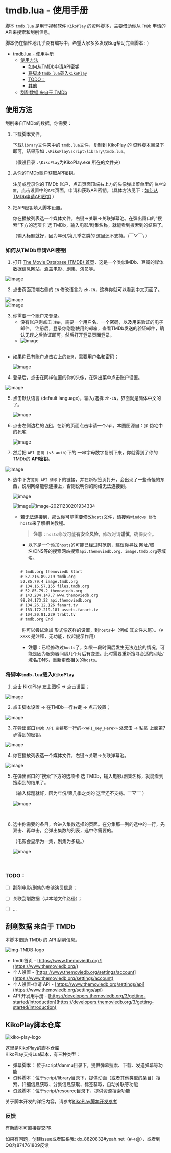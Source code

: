 #  tmdb.lua - 使用手册

脚本 `tmdb.lua` 是用于视频软件 `KikoPlay` 的资料脚本，主要借助你从 `TMDb` 申请的API来搜索和刮削信息。

脚本~~仍在惰性地几乎~~没有编写中，希望大家多多发现Bug帮助完善脚本 : )



- [tmdb.lua - 使用手册](#tmdblua---使用手册)
  - [使用方法](#使用方法)
    - [如何从TMDb申请API密钥](#如何从tmdb申请api密钥)
    - [将脚本`tmdb.lua`载入`KikoPlay`](#将脚本tmdblua载入kikoplay)
    - [TODO：](#todo)
    - [其他](#其他)
  - [刮削数据 来自于  TMDb](#刮削数据-来自于--tmdb)



## 使用方法

刮削来自TMDb的数据，你需要：

1. 下载脚本文件。

   下载`library`文件夹中的 `tmdb.lua`文件，复制到 KikoPlay 的 资料脚本目录下即可，结果形如 `.\KikoPlay\script\library\tmdb.lua`。

   （假设目录 `.\KikoPlay`为KikoPlay.exe 所在的文件夹）

2. 从你的TMDb账户获取API密钥。

   注册或登录你的 TMDb 账户，点击页面顶端右上方的头像弹出菜单里的 `账户设置`，点击设置中的`API`页面，申请和获取API密钥。（具体方法见下：[如何从TMDb申请API密钥](#%E5%A6%82%E4%BD%95%E4%BB%8Etmdb%E7%94%B3%E8%AF%B7api%E5%AF%86%E9%92%A5) ）

3. 把API密钥填入脚本设置。

   你在播放列表选一个媒体文件，右键->关联->关联弹幕池。在弹出窗口的“搜索”下方的选项卡 选 TMDb，输入电影/剧集名称，就能看到搜索到的结果了。
   
   （输入标题就好，因为年份/第几季之类的 这里还不支持。\￣▽￣\  ）

### 如何从TMDb申请API密钥

1. 打开 [The Movie Database (TMDB) 首页](https://www.themoviedb.org/)，这是一个类似IMDb、豆瓣的媒体数据信息网站，涵盖电影、剧集、演员等。

![image](tmdb.lua-manual.assets/image-20211230184631960.png)
   <br/>
   
2. 点击页面顶端右侧的 `EN` 修改语言为 `zh-CN`，这样你就可以看到中文页面了。
   
![image](tmdb.lua-manual.assets/image-20211230184718443.png)
   <br/>
![image](tmdb.lua-manual.assets/image-20211230184916245.png)
   <br/>
   
3. 你需要一个账户来登录。
   + 没有账户则点击 `注册`，需要一个用户名、一个密码，以及用来验证的电子邮件。
   注册后，登录你刚刚使用的邮箱，查看TMDb发送的验证邮件，确认无误之后验证即可。然后打开登录页面登录。
   + ![image](tmdb.lua-manual.assets/image-20211230185142050.png)
   <br/>
  + 如果你已有账户点击右上的`登录`，需要用户名和密码；

    ![image](tmdb.lua-manual.assets/image-20211230185105456.png)
       <br/>

4. 登录后，点击在同样位置的你的头像，在弹出菜单点击账户设置。

![image](tmdb.lua-manual.assets/image-20211230193355941.png)
<br/>

5. 点击默认语言 (default language)，输入/选择 `zh-CN`，界面就是简体中文的了。

   ![image](tmdb.lua-manual.assets/image-20211230193914376.png)
   <br/>

6. 点击左侧边栏的 [API](https://www.themoviedb.org/settings/api)，在新的页面点击申请一个api。本图图源自：@ 伪宅中的死宅

   ![image](tmdb.lua-manual.assets/image-20211230194628479.png)
   <br/>

7. 然后把 `API 密钥 (v3 auth)`下的 一串字母数字复制下来，你就得到了你的TMDb的 **API密钥**。
   <br/>

![image](tmdb.lua-manual.assets/image-20211230193942080.png)
<br/>

8. 选中下方`范例 API 请求`下的链接，并在新标签页打开，会出现了一些奇怪的东西，说明网络能够连接上，否则说明你的网络无法连接到。

   ![image](tmdb.lua-manual.assets/image-20211230202225489.png)

   ![image](tmdb.lua-manual.assets/image-20211230202305907.png)![image-20211230201934334](tmdb.lua-manual.assets/image-20211230201934334.png)
   <br/>

   

   + 若无法连接到，那么你可能需要修改`hosts`文件，请搜索`Windows 修改 hosts`来了解相关教程。

     > **注意**：`hosts`修改可能**有安全风险**，修改时请**谨慎**，确保安全。

     + 以下是一个添加`hosts`的可能已经过时范例，建议你寻找 网址/域名/DNS等的搜索网站搜索`api.themoviedb.org`、`image.tmdb.org`等域名。

     ```bat
     
     # tmdb.org themoviedb Start
     # 52.216.89.219 tmdb.org
     52.85.79.4 image.tmdb.org
     # 104.16.57.155 files.tmdb.org
     # 52.85.79.2 themoviedb.org
     # 143.204.147.7 www.themoviedb.org
     99.84.173.22 api.themoviedb.org
     # 104.26.12.126 fanart.tv
     # 163.172.219.181 assets.fanart.tv
     # 104.20.81.229 trakt.tv
     # tmdb.org End
     
     ```

     ​		你可以尝试添加 形式像这样的设置，到`hosts`中（例如 其文件末尾）。（` # XXXX `  是注释，无功能，仅起提示作用）
      <br/>
     
     + **注意**：已经修改过`hosts`了，如果一段时间后发生无法连接的情况，可能是因为服务器间隔几个月后有变更。此时需要重新搜寻合适的网址/域名/DNS，重新更改相关的`hosts`。

   

### 将脚本`tmdb.lua`载入`KikoPlay`

   

1. 点击 KikoPlay 左上图标 -> 点击设置；

![image](tmdb.lua-manual.assets/image-20211230210735345.png)
<br/>

2. 点击脚本设置 -> 在TMDb一行右键 -> 点击设置；

![image](tmdb.lua-manual.assets/image-20211230210820138.png)
<br/> 

3. 在弹出窗口`TMDb API 密钥`那一行的`<<API_Key_Here>>` 处双击 -> 粘贴 上面第7步得到的密钥。

![image](tmdb.lua-manual.assets/image-20211230224626503.png)
<br/>

4. 你在播放列表选一个媒体文件，右键->关联->关联弹幕池。

![image](tmdb.lua-manual.assets/image-20211230231021963.png)
<br/>

5. 在弹出窗口的“搜索”下方的选项卡 选 TMDb，输入电影/剧集名称，就能看到搜索到的结果了。

   （输入标题就好，因为年份/第几季之类的 这里还不支持。￣▽￣  ）

   ![image](tmdb.lua-manual.assets/image-20211230225601437.png)
<br/>

6. 选中你需要的条目，会进入集数选择的页面。在分集那一列的选中的一行，先双击、再单击，会弹出集数的列表，选中你需要的。

   （电影会显示为一集，剧集为多级。）

   ![image](tmdb.lua-manual.assets/image-20211230230238679.png)
<br/>

### TODO：

+ [ ]  刮削电影/剧集的参演演员信息；
+ [ ]  关联刮削数据（以本地文件路径）；

+ [ ]  ...

<!--### 其他
电影偷懒就没再加上。
剧集tmdb默认演员表好像会侧重后播出的剧集，也没用这个。
本地.nfo的match加了，不过没出现在库里-->

## 刮削数据 来自于  TMDb

本脚本借助 TMDb 的 API 刮削信息。

![img-TMDB-logo](tmdb.lua-manual.assets/blue_short-8e7b30f73a4020692ccca9c88bafe5dcb6f8a62a4c6bc55cd9ba82bb2cd95f6c.svg)



+ tmdb首页  -   [https://www.themoviedb.org/](https://www.themoviedb.org/)
+ 个人设置 -   [https://www.themoviedb.org/settings/account](https://www.themoviedb.org/settings/account)
+ 个人设置-申请 API  -   [https://www.themoviedb.org/settings/api](https://www.themoviedb.org/settings/api)
+ API 开发用手册  -   [https://developers.themoviedb.org/3/getting-started/introduction](https://developers.themoviedb.org/3/getting-started/introduction)





## KikoPlay脚本仓库

![kiko-play-logo](kikoplay.png)

这里是KikoPlay的脚本仓库  
KikoPlay支持Lua脚本，有三种类型：

 - 弹幕脚本： 位于script/danmu目录下，提供弹幕搜索、下载、发送弹幕等功能
 - 资料脚本：位于script/library目录下，提供动画（或者其他类型的条目）搜索、详细信息获取、分集信息获取、标签获取、自动关联等功能
 - 资源脚本：位于script/resource目录下，提供资源搜索功能

关于脚本开发的详细内容，请参考[KikoPlay脚本开发参考](reference.md)

### 反馈

有新脚本可直接提交PR

如果有问题，创建issue或者联系我:
dx_8820832#yeah.net（#→@），或者到QQ群874761809反馈

